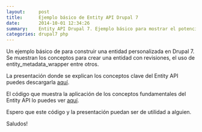 ```yaml
---
layout:     post
title:      Ejemplo básico de Entity API Drupal 7
date:       2014-10-01 12:34:26
summary:    Entity API Drupal 7. Ejemplo básico para mostrar el potencial de Drupal con entidades personalizadas
categories: drupal7 php
---
```


Un ejemplo básico de para construir una entidad personalizada en Drupal 7. Se muestran los conceptos para crear una entidad con revisiones, el uso de entity_metadata_wrapper entre otros.

La presentación donde se explican los conceptos clave del Entity API puedes descargarla [aquí](https://www.dropbox.com/s/z595kvtg2zpgmlx/Entity%20API.pdf?dl=0).

El código que muestra la aplicación de los conceptos fundamentales del Entity API lo puedes ver [aquí](https://bitbucket.org/juanmarinm/learning-entity-api/).

Espero que este código y la presentación puedan ser de utilidad a alguien.

Saludos!
